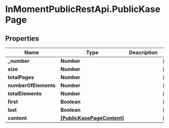 # InMomentPublicRestApi.PublicKasePage

## Properties

Name | Type | Description | Notes
------------ | ------------- | ------------- | -------------
**_number** | **Number** |  | [optional] 
**size** | **Number** |  | [optional] 
**totalPages** | **Number** |  | [optional] 
**numberOfElements** | **Number** |  | [optional] 
**totalElements** | **Number** |  | [optional] 
**first** | **Boolean** |  | [optional] 
**last** | **Boolean** |  | [optional] 
**content** | [**[PublicKasePageContent]**](PublicKasePageContent.md) |  | [optional] 



